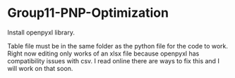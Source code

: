# Group11-PNP-Optimization

Install openpyxl library.

Table file must be in the same folder as the python file for the code to work.
Right now editing only works of an xlsx file because openpyxl has compatibility issues with csv. I read online there are ways to fix this and I will work on that soon.
